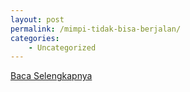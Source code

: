 ```yaml
---
layout: post
permalink: /mimpi-tidak-bisa-berjalan/
categories:
    - Uncategorized
---
```


[Baca Selengkapnya](/10)